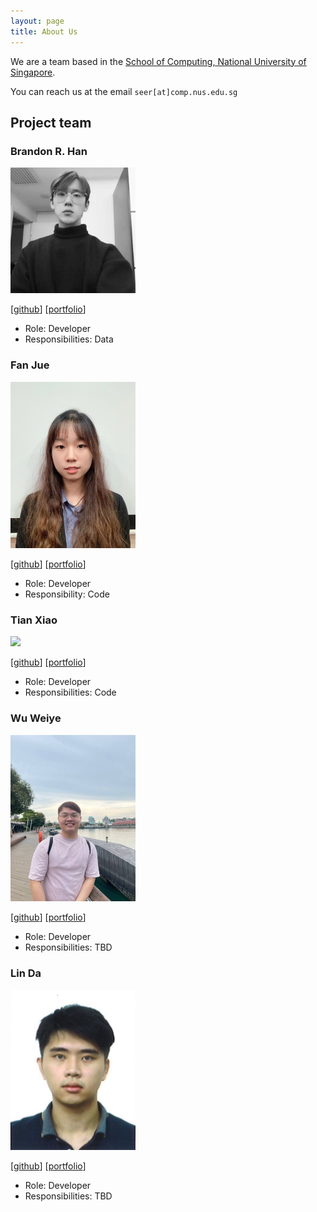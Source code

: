 ```yaml
---
layout: page
title: About Us
---
```


We are a team based in the [School of Computing, National University of Singapore](http://www.comp.nus.edu.sg).

You can reach us at the email `seer[at]comp.nus.edu.sg`

## Project team

### Brandon R. Han

<img src="images/brandonrhan.png" width="200"/> 

[[github](http://github.com/brandonrhan)] [[portfolio](team/brandonrhan.md)]

* Role: Developer
* Responsibilities: Data

### Fan Jue

<img src="images/fyimu.png" width="200px">

[[github](http://github.com/FYimu)] [[portfolio](team/fyimu.md)]

* Role: Developer
* Responsibility: Code

### Tian Xiao

<img src="images/snoidetx.png" width="200"/> 

[[github](https://github.com/snoidetx)] [[portfolio](team/snoidetx.md)]

* Role: Developer
* Responsibilities: Code

### Wu Weiye

<img src="images/teddye.png" width="200px">

[[github](http://github.com/teddye)]
[[portfolio](team/teddye.md)]

* Role: Developer
* Responsibilities: TBD

### Lin Da

<img src="images/dalin-prog.png" width="200px">

[[github](https://github.com/DALIN-Prog)]
[[portfolio](team/dalin-prog.md)]

* Role: Developer
* Responsibilities: TBD
